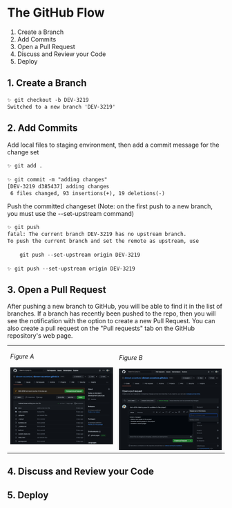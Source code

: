 

# The GitHub Flow

1. Create a Branch
2. Add Commits
3. Open a Pull Request
4. Discuss and Review your Code
5. Deploy


## 1. Create a Branch

```
✨ git checkout -b DEV-3219    
Switched to a new branch 'DEV-3219'
```

## 2. Add Commits

Add local files to staging environment, then add a commit message for the change set
```
✨ git add .

✨ git commit -m "adding changes"
[DEV-3219 d385437] adding changes
 6 files changed, 93 insertions(+), 19 deletions(-)
```


Push the committed changeset (Note: on the first push to a new branch, you must use the --set-upstream command)
```
✨ git push
fatal: The current branch DEV-3219 has no upstream branch.
To push the current branch and set the remote as upstream, use

    git push --set-upstream origin DEV-3219

✨ git push --set-upstream origin DEV-3219
```

## 3. Open a Pull Request

After pushing a new branch to GitHub, you will be able to find it in the list of branches. If a branch has recently been pushed to the repo, then you will see the notification with the option to create a new Pull Request. You can also create a pull request on the "Pull requests" tab on the GitHub repository's web page.

<table>
    <tr>
        <td>
            <i>Figure A</i>
            <br /><br />
            <img src="images/repo-recent-push.png" width="100%%" height="auto" />
        </td>
        <td>    
            <br />        
            <i>Figure B</i>
            <br /><br />
            <img src="images/create-pr.png" width="100%" height="auto" />
        </td>
    </tr>
</table>


## 4. Discuss and Review your Code


## 5. Deploy



